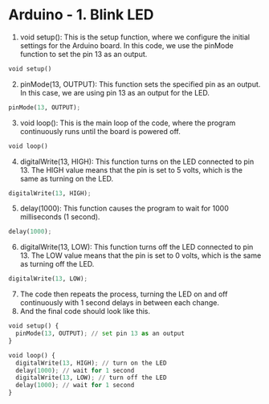 # Arduino - 1. Blink LED

1. void setup(): This is the setup function, where we configure the initial settings for the Arduino board. In this code, we use the pinMode function to set the pin 13 as an output.

```python
void setup()
```

2. pinMode(13, OUTPUT): This function sets the specified pin as an output. In this case, we are using pin 13 as an output for the LED.

```python
pinMode(13, OUTPUT);
```

3. void loop(): This is the main loop of the code, where the program continuously runs until the board is powered off.

```python
void loop()
```

4. digitalWrite(13, HIGH): This function turns on the LED connected to pin 13. The HIGH value means that the pin is set to 5 volts, which is the same as turning on the LED.

```python
digitalWrite(13, HIGH);
```

5. delay(1000): This function causes the program to wait for 1000 milliseconds (1 second).

```python
delay(1000);
```

6. digitalWrite(13, LOW): This function turns off the LED connected to pin 13. The LOW value means that the pin is set to 0 volts, which is the same as turning off the LED.

```python
digitalWrite(13, LOW);
```

7. The code then repeats the process, turning the LED on and off continuously with 1 second delays in between each change.
8. And the final code should look like this.
```python
void setup() {
  pinMode(13, OUTPUT); // set pin 13 as an output
}

void loop() {
  digitalWrite(13, HIGH); // turn on the LED
  delay(1000); // wait for 1 second
  digitalWrite(13, LOW); // turn off the LED
  delay(1000); // wait for 1 second
}
```
